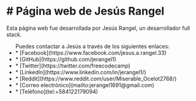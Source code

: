 <h1># Página web de Jesús Rangel</h1>

<p>Esta página web fue desarrollada por Jesús Rangel, un desarrollador full stack.</p>


<ul>Puedes contactar a Jesús a través de los siguientes enlaces:

<li> * [Facebook](https://www.facebook.com/jesus.a.rangel.33)</li>
<li> * [GitHub](https://github.com/jerangel1)</li>
<li> * [Twitter](https://twitter.com/freecodecamp)</li>
<li> * [LinkedIn](https://www.linkedin.com/in/jerangel1/)</li>
<li> * [Reddit](https://www.reddit.com/user/Miserable_Ocelot2768/)</li>
<li> * [Correo electrónico](mailto:jerangel1691@gmail.com)</li>
<li> * [Teléfono](tel:+584122179094)</li>

</ul>